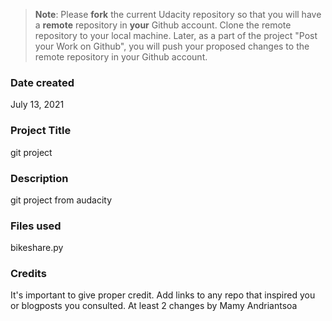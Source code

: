 >**Note**: Please **fork** the current Udacity repository so that you will have a **remote** repository in **your** Github account. Clone the remote repository to your local machine. Later, as a part of the project "Post your Work on Github", you will push your proposed changes to the remote repository in your Github account.

### Date created
July 13, 2021

### Project Title
git project

### Description
git project from audacity

### Files used
bikeshare.py

### Credits
It's important to give proper credit. Add links to any repo that inspired you or blogposts you consulted.
At least 2 changes by Mamy Andriantsoa
